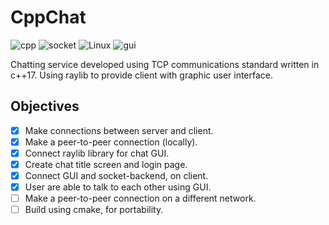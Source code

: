 # CppChat
![cpp](https://img.shields.io/badge/Language-c%2B%2B17-blue) ![socket](https://img.shields.io/badge/TCP-socket%20programming-orange) ![Linux](https://img.shields.io/badge/Linux-Ubuntu-critical) ![gui](https://img.shields.io/badge/GUI-Raylib-lightgrey?link=https://github.com/raysan5/raylib)

Chatting service developed using TCP communications standard written in c++17. Using raylib to provide client with graphic user interface.

## Objectives
- [x] Make connections between server and client.
- [x] Make a peer-to-peer connection (locally).
- [x] Connect raylib library for chat GUI.
- [x] Create chat title screen and login page.
- [x] Connect GUI and socket-backend, on client.
- [x] User are able to talk to each other using GUI.
- [ ] Make a peer-to-peer connection on a different network.
- [ ] Build using cmake, for portability.
